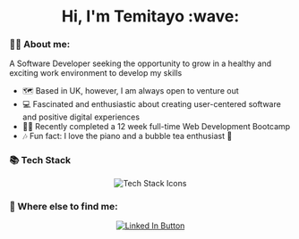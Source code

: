 <div align="center">
  <h1> Hi, I'm Temitayo :wave: </h1> 
</div>

### 👩‍💻 About me:
A Software Developer seeking the opportunity to grow in a healthy and exciting work environment to develop my skills
- 🗺️ Based in UK, however, I am always open to venture out
- 💻 Fascinated and enthusiastic about creating user-centered software and positive digital experiences 
- 👩‍🎓 Recently completed a 12 week full-time Web Development Bootcamp
- 🎶 Fun fact: I love the piano and a bubble tea enthusiast 🧋

### 📚 Tech Stack 
<div align="center">
  <img src="https://skillicons.dev/icons?i=ruby,rails,js,html,css,scss,postgres,figma" alt="Tech Stack Icons">
</div>

### 🔗 Where else to find me:
<div align="center">
  <a href="https://www.linkedin.com/in/temitayo-odubade/"><img src="https://img.shields.io/badge/LinkedIn-0077B5?style=for-the-badge&logo=linkedin&logoColor=white" alt="Linked In Button"/></a>
</div>


